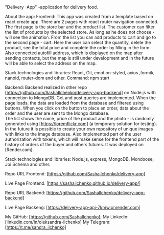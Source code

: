 "Delivery -App" -application for delivery food.

About the app: 
Frontend:
This app was created from a template based on react create app. There are 2 pages with react router navigation connected. The first page is the store bar and the product list. The customer can filter the list of products by the selected store.   As long as he does not choose - will see the animation. 
From the list you can add products to cart and go to the second page - cart. Here the user can select the quantity, delete the product, see the total price and complete the order by filling in the form. Also connected autofill address, which is displayed on the map after sending contacts, but the map is still under development and in the future will be able to select the address on the map.  

Stack technologies and libraries:
React, Git, emotion-styled,  axios ,formik, nanoid, router-dom and other.
Command: npm start 
    

Backend: 
Backend realized in other repo [https://github.com/SashaIlchenko/delivery-app-backend] on Node.js with connection to MongoDB. 
Get and post queries are implemented. When the page loads, the data are loaded from the database and filtered using buttons. When you click on the button to place an order, data about the order and the user are sent to the Mongo database.  
The list shows the name, price of the product and the photo - is randomly generated using [https://loremflickr.com] (a temporary solution for testing). In the future it is possible to create your own repository of unique images with links to the image database.
Also  implemented  part of the user authorization with tokens, which will make sense for the frontend part of the history of orders of the buyer and others futures. It was deployed on [Render.com].

Stack technologies and libraries: 
Node.js, express, MongoDB, Mondoose, Joi Schema and other.

Repo URL Frontend: [https://github.com/SashaIlchenko/delivery-app] 

Live Page Frontend: [https://sashailchenko.github.io/delivery-app/]

Repo URL Backend: [https://github.com/SashaIlchenko/delivery-app-backend]

Live Page Backeng: [https://delivery-app-api-7kmw.onrender.com]

My GitHub: [https://github.com/SashaIlchenko];
My Linkedin: [linkedin.com/in/oleksandra-ilchenko]
My Telegram: [https://t.me/sandra_ilchenko]

